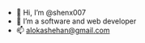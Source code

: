 - 👋 Hi, I’m @shenx007
- 👀 I’m a software and web developer
- 📫 alokashehan@gmail.com

<!---
shenx007/shenx007 is a ✨ special ✨ repository because its `README.md` (this file) appears on your GitHub profile.
You can click the Preview link to take a look at your changes.
--->
